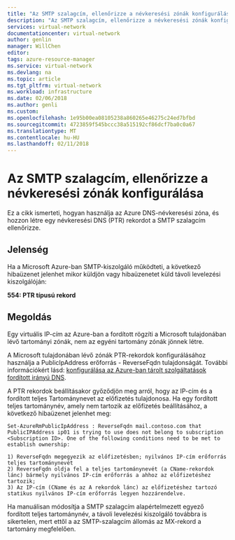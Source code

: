 ```yaml
---
title: "Az SMTP szalagcím, ellenőrizze a névkeresési zónák konfigurálása az Azure-ban |} Microsoft Docs"
description: "Az SMTP szalagcím, ellenőrizze a névkeresési zónák konfigurálása az Azure-ban"
services: virtual-network
documentationcenter: virtual-network
author: genlin
manager: WillChen
editor: 
tags: azure-resource-manager
ms.service: virtual-network
ms.devlang: na
ms.topic: article
ms.tgt_pltfrm: virtual-network
ms.workload: infrastructure
ms.date: 02/06/2018
ms.author: genli
ms.custom: 
ms.openlocfilehash: 1e95b00ea08105238a860265e46275c24ed7bfbd
ms.sourcegitcommit: 4723859f545bccc38a515192cf86dcf7ba0c0a67
ms.translationtype: MT
ms.contentlocale: hu-HU
ms.lasthandoff: 02/11/2018
---
```

#  <a name="configure-reverse-lookup-zones-for-an-smtp-banner-check"></a>Az SMTP szalagcím, ellenőrizze a névkeresési zónák konfigurálása

Ez a cikk ismerteti, hogyan használja az Azure DNS-névkeresési zóna, és hozzon létre egy névkeresési DNS (PTR) rekordot a SMTP szalagcím ellenőrizze. 

## <a name="symptom"></a>Jelenség

Ha a Microsoft Azure-ban SMTP-kiszolgáló működteti, a következő hibaüzenet jelenhet mikor küldjön vagy hibaüzenetet küld távoli levelezési kiszolgálóján:

**554: PTR típusú rekord** 

## <a name="solution"></a>Megoldás

Egy virtuális IP-cím az Azure-ban a fordított rögzíti a Microsoft tulajdonában lévő tartományi zónák, nem az egyéni tartomány zónák jönnek létre.

A Microsoft tulajdonában lévő zónák PTR-rekordok konfigurálásához használja a PublicIpAddress erőforrás - ReverseFqdn tulajdonságát. További információkért lásd: [konfigurálása az Azure-ban tárolt szolgáltatások fordított irányú DNS](../dns/dns-reverse-dns-for-azure-services.md). 

A PTR rekordok beállításakor győződjön meg arról, hogy az IP-cím és a fordított teljes Tartománynevet az előfizetés tulajdonosa. Ha egy fordított teljes tartománynév, amely nem tartozik az előfizetés beállításához, a következő hibaüzenet jelenhet meg:

    Set-AzureRmPublicIpAddress : ReverseFqdn mail.contoso.com that PublicIPAddress ip01 is trying to use does not belong to subscription <Subscription ID>. One of the following conditions need to be met to establish ownership: 
                        
    1) ReverseFqdn megegyezik az előfizetésben; nyilvános IP-cím erőforrás teljes tartománynevét 
    2) ReverseFqdn oldja fel a teljes tartománynevét (a CName-rekordok lánc) bármely nyilvános IP-cím erőforrás a ahhoz az előfizetéshez tartozik; 
    3) Az IP-cím (CName és az A rekordok lánc) az előfizetéshez tartozó statikus nyilvános IP-cím erőforrás legyen hozzárendelve. 

Ha manuálisan módosítja a SMTP szalagcím alapértelmezett egyező fordított teljes tartománynév, a távoli levelezési kiszolgáló továbbra is sikertelen, mert ettől a az SMTP-szalagcím állomás az MX-rekord a tartomány megfelelően.